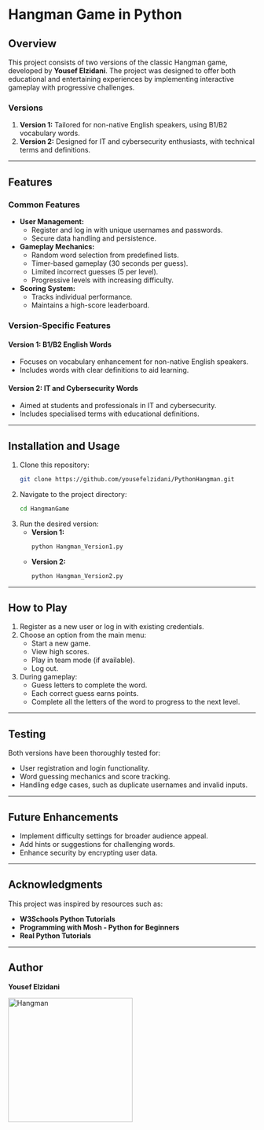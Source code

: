 
# Hangman Game in Python

## Overview

This project consists of two versions of the classic Hangman game, developed by **Yousef Elzidani**. The project was designed to offer both educational and entertaining experiences by implementing interactive gameplay with progressive challenges.

### Versions
1. **Version 1:** Tailored for non-native English speakers, using B1/B2 vocabulary words.
2. **Version 2:** Designed for IT and cybersecurity enthusiasts, with technical terms and definitions.

---

## Features

### Common Features
- **User Management:**
  - Register and log in with unique usernames and passwords.
  - Secure data handling and persistence.
- **Gameplay Mechanics:**
  - Random word selection from predefined lists.
  - Timer-based gameplay (30 seconds per guess).
  - Limited incorrect guesses (5 per level).
  - Progressive levels with increasing difficulty.
- **Scoring System:**
  - Tracks individual performance.
  - Maintains a high-score leaderboard.

### Version-Specific Features
#### Version 1: B1/B2 English Words
- Focuses on vocabulary enhancement for non-native English speakers.
- Includes words with clear definitions to aid learning.

#### Version 2: IT and Cybersecurity Words
- Aimed at students and professionals in IT and cybersecurity.
- Includes specialised terms with educational definitions.

---

## Installation and Usage

1. Clone this repository:
   ```bash
   git clone https://github.com/yousefelzidani/PythonHangman.git
   ```
2. Navigate to the project directory:
   ```bash
   cd HangmanGame
   ```
3. Run the desired version:
   - **Version 1:** 
     ```bash
     python Hangman_Version1.py
     ```
   - **Version 2:** 
     ```bash
     python Hangman_Version2.py
     ```

---

## How to Play

1. Register as a new user or log in with existing credentials.
2. Choose an option from the main menu:
   - Start a new game.
   - View high scores.
   - Play in team mode (if available).
   - Log out.
3. During gameplay:
   - Guess letters to complete the word.
   - Each correct guess earns points.
   - Complete all the letters of the word to progress to the next level.

---

## Testing

Both versions have been thoroughly tested for:
- User registration and login functionality.
- Word guessing mechanics and score tracking.
- Handling edge cases, such as duplicate usernames and invalid inputs.

---

## Future Enhancements

- Implement difficulty settings for broader audience appeal.
- Add hints or suggestions for challenging words.
- Enhance security by encrypting user data.

---

## Acknowledgments

This project was inspired by resources such as:
- **W3Schools Python Tutorials**
- **Programming with Mosh - Python for Beginners**
- **Real Python Tutorials**

---

## Author
**Yousef Elzidani**


<img width="253" alt="Hangman" src="https://github.com/user-attachments/assets/a54fbe28-b168-409d-8874-9798bfefcc96">
